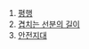 1. [평행](https://school.programmers.co.kr/learn/courses/30/lessons/120875)
2. [겹치는 선분의 길이](https://school.programmers.co.kr/learn/courses/30/lessons/120876)
3. [안전지대](https://school.programmers.co.kr/learn/courses/30/lessons/120866)
